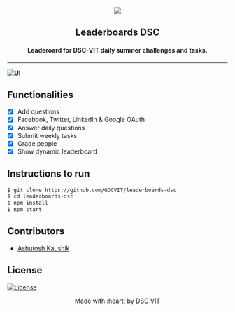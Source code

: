 <p align="center">
<a href="https://dscvit.com">
	<img src="https://user-images.githubusercontent.com/30529572/72455010-fb38d400-37e7-11ea-9c1e-8cdeb5f5906e.png" />
</a>
	<h2 align="center"> Leaderboards DSC </h2>
	<h4 align="center"> Leaderoard for DSC-VIT daily summer challenges and tasks. <h4>
</p>

---
[![UI ](https://img.shields.io/badge/User%20Interface-Link%20to%20UI-orange?style=flat-square&logo=appveyor)](https://codewith.dscvit.com)


## Functionalities
- [x]  Add questions
- [x]  Facebook, Twitter, LinkedIn & Google OAuth
- [x]  Answer daily questions
- [x]  Submit weekly tasks
- [x]  Grade people
- [x]  Show dynamic leaderboard

## Instructions to run
```bash
$ git clone https://github.com/GDGVIT/leaderboards-dsc
$ cd leaderboards-dsc
$ npm install
$ npm start 
````

## Contributors

* [Ashutosh Kaushik](https://github.com/AshDarkfold)

## License
[![License](http://img.shields.io/:license-mit-blue.svg?style=flat-square)](http://badges.mit-license.org)

<p align="center">
	Made with :heart: by <a href="https://dscvit.com">DSC VIT</a>
</p>


